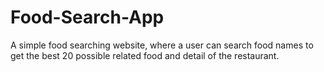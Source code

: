 # Food-Search-App
A simple food searching website, where a user can search food names to get the best 20 possible related food and detail of the restaurant.
